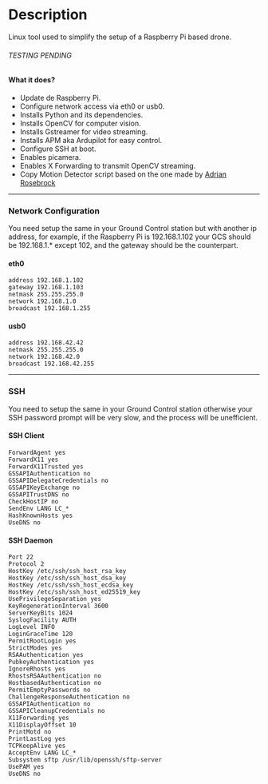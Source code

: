 # Description
Linux tool used to simplify the setup of a Raspberry Pi based drone.
###### TESTING PENDING

#### What it does?

* Update de Raspberry Pi.
* Configure network access via eth0 or usb0.
* Installs Python and its dependencies.
* Installs OpenCV for computer vision.
* Installs Gstreamer for video streaming.
* Installs APM aka Ardupilot for easy control.
* Configure SSH at boot.
* Enables picamera.
* Enables X Forwarding to transmit OpenCV streaming.
* Copy Motion Detector script based on the one made by [Adrian Rosebrock](http://www.pyimagesearch.com/2015/06/01/home-surveillance-and-motion-detection-with-the-raspberry-pi-python-and-opencv/)

---
### Network Configuration
You need setup the same in your Ground Control station but with another ip address, for example, if the Raspberry Pi is 192.168.1.102 your GCS should be 192.168.1.* except 102, and the gateway should be the counterpart.

#### eth0

	address 192.168.1.102
	gateway 192.168.1.103
	netmask 255.255.255.0
	network 192.168.1.0
	broadcast 192.168.1.255
  
#### usb0

	address 192.168.42.42
	netmask 255.255.255.0
	network 192.168.42.0
	broadcast 192.168.42.255
---
### SSH
You need to setup the same in your Ground Control station otherwise your SSH password prompt will be very slow, and the process will be unefficient.

#### SSH Client

	ForwardAgent yes
	ForwardX11 yes
	ForwardX11Trusted yes
	GSSAPIAuthentication no
	GSSAPIDelegateCredentials no
	GSSAPIKeyExchange no
	GSSAPITrustDNS no
	CheckHostIP no
	SendEnv LANG LC_*
	HashKnownHosts yes
	UseDNS no

#### SSH Daemon

	Port 22
	Protocol 2
	HostKey /etc/ssh/ssh_host_rsa_key
	HostKey /etc/ssh/ssh_host_dsa_key
	HostKey /etc/ssh/ssh_host_ecdsa_key
	HostKey /etc/ssh/ssh_host_ed25519_key
	UsePrivilegeSeparation yes
	KeyRegenerationInterval 3600
	ServerKeyBits 1024
	SyslogFacility AUTH
	LogLevel INFO
	LoginGraceTime 120
	PermitRootLogin yes
	StrictModes yes
	RSAAuthentication yes
	PubkeyAuthentication yes
	IgnoreRhosts yes
	RhostsRSAAuthentication no
	HostbasedAuthentication no
	PermitEmptyPasswords no
	ChallengeResponseAuthentication no
	GSSAPIAuthentication no
	GSSAPICleanupCredentials no
	X11Forwarding yes
	X11DisplayOffset 10
	PrintMotd no
	PrintLastLog yes
	TCPKeepAlive yes
	AcceptEnv LANG LC_*
	Subsystem sftp /usr/lib/openssh/sftp-server
	UsePAM yes
	UseDNS no

